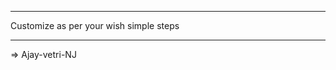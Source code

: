 ------------------------------------------------

Customize as per your wish simple steps

------------------------------------------------

=> Ajay-vetri-NJ
